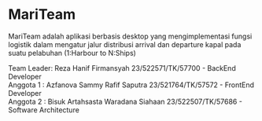 # MariTeam
MariTeam adalah aplikasi berbasis desktop yang mengimplementasi fungsi logistik dalam mengatur jalur distribusi arrival dan departure kapal pada suatu pelabuhan (1:Harbour to N:Ships) &nbsp;

Team Leader:   Reza Hanif Firmansyah              23/522571/TK/57700  -  BackEnd Developer  
Anggota 1  :   Azfanova Sammy Rafif Saputra       23/521764/TK/57572  -  FrontEnd Developer  
Anggota 2  :   Bisuk Artahsasta Waradana Siahaan  23/522507/TK/57686  -  Software Architecture
